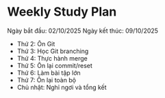 # Weekly Study Plan
Ngày bắt đầu: 02/10/2025
Ngày kết thúc: 09/10/2025

- Thứ 2: Ôn Git
- Thứ 3: Học Git branching
- Thứ 4: Thực hành merge
- Thứ 5: Ôn lại commit/reset
- Thứ 6: Làm bài tập lớn
- Thứ 7: Ôn lại toàn bộ
- Chủ nhật: Nghỉ ngơi và tổng kết
